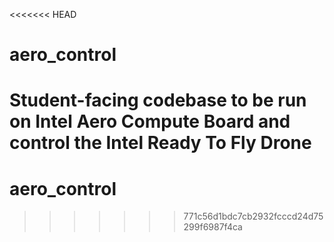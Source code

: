 <<<<<<< HEAD
# aero_control
Student-facing codebase to be run on Intel Aero Compute Board and control the Intel Ready To Fly Drone
=======
# aero_control
>>>>>>> 771c56d1bdc7cb2932fcccd24d75299f6987f4ca
